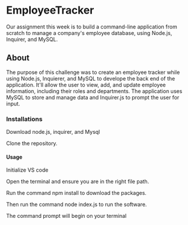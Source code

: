 # EmployeeTracker
Our assignment this week is to build a command-line application from scratch to manage a company's employee database, using Node.js, Inquirer, and MySQL.
## About
The purpose of this challenge was to create an employee tracker while using Node.js, Inquierer, and MySQL to develope the back end of the application. It'll allow the user to view, add, and update employee information, including their roles and departments. The application uses MySQL to store and manage data and Inquirer.js to prompt the user for input.
### Installations 
Download node.js, inquirer, and Mysql

Clone the repository.
#### Usage
Initialize VS code 

Open the terminal and ensure you are in the right file path.

Run the command npm install to download the packages.

Then run the command node index.js to run the software.

The command prompt will begin on your terminal
